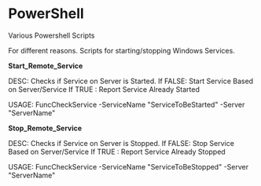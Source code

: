 PowerShell
==========

Various Powershell Scripts

For different reasons. Scripts for starting/stopping Windows Services.

<b>Start_Remote_Service</b>

DESC: Checks if Service on Server is Started. 
    If FALSE: Start Service Based on Server/Service
    If TRUE : Report Service Already Started 
    
USAGE: FuncCheckService -ServiceName "ServiceToBeStarted" -Server "ServerName"

<b>Stop_Remote_Service</b>

DESC: Checks if Service on Server is Stopped. 
    If FALSE: Stop Service Based on Server/Service
    If TRUE : Report Service Already Stopped 
    
USAGE: FuncCheckService -ServiceName "ServiceToBeStopped" -Server "ServerName"
